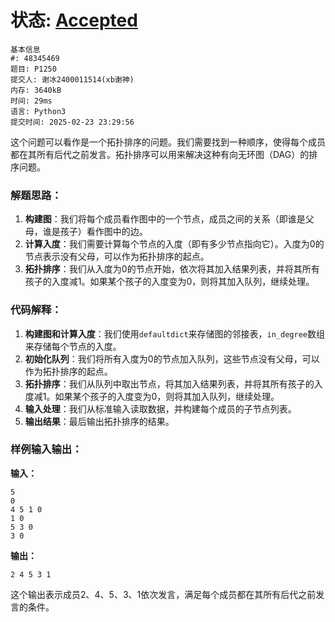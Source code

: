 # 状态: [Accepted](http://dsbpython.openjudge.cn/dspythonbook/solution/48345469/)

```
基本信息
#: 48345469
题目: P1250
提交人: 谢冰2400011514(xb谢神)
内存: 3640kB
时间: 29ms
语言: Python3
提交时间: 2025-02-23 23:29:56
```

这个问题可以看作是一个拓扑排序的问题。我们需要找到一种顺序，使得每个成员都在其所有后代之前发言。拓扑排序可以用来解决这种有向无环图（DAG）的排序问题。

### 解题思路：
1. **构建图**：我们将每个成员看作图中的一个节点，成员之间的关系（即谁是父母，谁是孩子）看作图中的边。
2. **计算入度**：我们需要计算每个节点的入度（即有多少节点指向它）。入度为0的节点表示没有父母，可以作为拓扑排序的起点。
3. **拓扑排序**：我们从入度为0的节点开始，依次将其加入结果列表，并将其所有孩子的入度减1。如果某个孩子的入度变为0，则将其加入队列，继续处理。

### 代码解释：
1. **构建图和计算入度**：我们使用`defaultdict`来存储图的邻接表，`in_degree`数组来存储每个节点的入度。
2. **初始化队列**：我们将所有入度为0的节点加入队列，这些节点没有父母，可以作为拓扑排序的起点。
3. **拓扑排序**：我们从队列中取出节点，将其加入结果列表，并将其所有孩子的入度减1。如果某个孩子的入度变为0，则将其加入队列，继续处理。
4. **输入处理**：我们从标准输入读取数据，并构建每个成员的子节点列表。
5. **输出结果**：最后输出拓扑排序的结果。

### 样例输入输出：
**输入：**
```
5
0
4 5 1 0
1 0
5 3 0
3 0
```

**输出：**
```
2 4 5 3 1
```

这个输出表示成员2、4、5、3、1依次发言，满足每个成员都在其所有后代之前发言的条件。